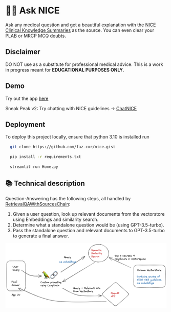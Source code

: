 # 🦜️🔗 Ask NICE

Ask any medical question and get a beautiful explanation with the [NICE Clinical Knowledge Summaries](https://cks.nice.org.uk/) as the source. You can even clear your PLAB or MRCP MCQ doubts.

## Disclaimer
DO NOT use as a substitute for professional medical advice. This is a work in progress meant for **EDUCATIONAL PURPOSES ONLY**.
## Demo

Try out the app [here](https://asknice.streamlit.app)

Sneak Peak v2:
Try chatting with NICE guidelines -> [ChatNICE](https://chatnice.streamlit.app)

## Deployment

To deploy this project locally, ensure that python 3.10 is installed run

```bash
  git clone https://github.com/faz-cxr/nice.gist
```

```bash
  pip install -r requirements.txt
```
```bash
  streamlit run Home.py
```
## 📚 Technical description

Question-Answering has the following steps, all handled by [RetrievalQAWithSourcesChain](https://python.langchain.com/en/latest/modules/chains/index_examples/vector_db_qa_with_sources.html):

1. Given a user question, look up relevant documents from the vectorstore using Embeddings and similarity search.
2. Determine what a standalone question would be (using GPT-3.5-turbo).
3. Pass the standalone question and relevant documents to GPT-3.5-turbo to generate a final answer.

![How it works](hiw.png)
